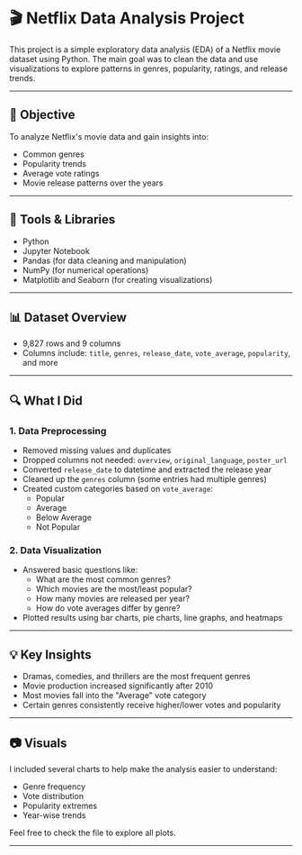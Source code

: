 # 🎬 Netflix Data Analysis Project

This project is a simple exploratory data analysis (EDA) of a Netflix movie dataset using Python. The main goal was to clean the data and use visualizations to explore patterns in genres, popularity, ratings, and release trends.

---

## 🎯 Objective

To analyze Netflix's movie data and gain insights into:
- Common genres
- Popularity trends
- Average vote ratings
- Movie release patterns over the years

---

## 🧰 Tools & Libraries

- Python
- Jupyter Notebook
- Pandas (for data cleaning and manipulation)
- NumPy (for numerical operations)
- Matplotlib and Seaborn (for creating visualizations)

---

## 📊 Dataset Overview

- 9,827 rows and 9 columns
- Columns include: `title`, `genres`, `release_date`, `vote_average`, `popularity`, and more

---

## 🔍 What I Did

### 1. Data Preprocessing
- Removed missing values and duplicates
- Dropped columns not needed: `overview`, `original_language`, `poster_url`
- Converted `release_date` to datetime and extracted the release year
- Cleaned up the `genres` column (some entries had multiple genres)
- Created custom categories based on `vote_average`:
  - Popular
  - Average
  - Below Average
  - Not Popular

### 2. Data Visualization
- Answered basic questions like:
  - What are the most common genres?
  - Which movies are the most/least popular?
  - How many movies are released per year?
  - How do vote averages differ by genre?
- Plotted results using bar charts, pie charts, line graphs, and heatmaps

---

## 💡 Key Insights

- Dramas, comedies, and thrillers are the most frequent genres
- Movie production increased significantly after 2010
- Most movies fall into the "Average" vote category
- Certain genres consistently receive higher/lower votes and popularity

---

## 📷 Visuals

I included several charts to help make the analysis easier to understand:
- Genre frequency
- Vote distribution
- Popularity extremes
- Year-wise trends

Feel free to check the file to explore all plots.

---
